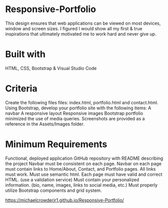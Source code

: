 # Responsive-Portfolio
This design ensures that web applications can be viewed on most devices, window and screen sizes. I figured I would show all my first &amp; true inspirations that ultimately motivated me to work hard and never give up.

# Built with
HTML,
CSS,
Bootstrap &
Visual Studio Code

# Criteria
Create the following files files: index.html, portfolio.html and contact.html.
Using Bootstrap, develop your portfolio site with the following items:
A navbar
A responsive layout
Responsive images
Bootstrap portfolio minimized the use of media queries.
Screenshots are provided as a reference in the Assets/Images folder. 

# Minimum Requirements
Functional, deployed application
GitHub repository with README describing the project
Navbar must be consistent on each page.
Navbar on each page must contain links to Home/About, Contact, and Portfolio pages.
All links must work.
Must use semantic html.
Each page must have valid and correct HTML. (use a validation service)
Must contain your personalized information. (bio, name, images, links to social media, etc.)
Must properly utilize Bootstrap components and grid system.

https://michaelcrowderjr1.github.io/Responsive-Portfolio/
